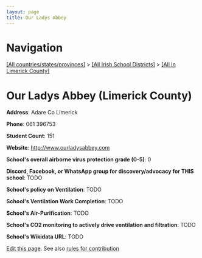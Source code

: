```yaml
---
layout: page
title: Our Ladys Abbey
---
```

# Navigation

[[All countries/states/provinces]](../../..) > [[All Irish School Districts]](../..) > [[All In Limerick County]](..)

# Our Ladys Abbey (Limerick County)

**Address**: Adare Co Limerick

**Phone**: 061 396753

**Student Count**: 151

**Website**: <http://www.ourladysabbey.com>

**School's overall airborne virus protection grade (0-5)**: 0

**Discord, Facebook, or WhatsApp group for discovery/advocacy for THIS school**: TODO

**School's policy on Ventilation**: TODO

**School's Ventilation Work Completion**: TODO

**School's Air-Purification**: TODO

**School's CO2 monitoring to actively drive ventilation and filtration**: TODO

**School's Wikidata URL**: TODO


[Edit this page](https://github.com/ventilate-schools/Ireland/edit/main/./Limerick_County/Our_Ladys_Abbey.md). See also [rules for contribution](../../../contribution-rules/)